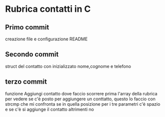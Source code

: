 # Rubrica contatti in C 
## Primo commit 
creazione file e configurazione README
## Secondo commit
struct del contatto con inizializzato nome,cognome e telefono
## terzo commit 
funzione Aggiungi contatto dove faccio scorrere prima l'array della rubrica per vedere se c'è posto per aggiungere un conttatto, questo lo faccio con strcmp che mi confronta se in quella posizione per i tre parametri c'è spazio e se c'è si aggiunge il contatto altrimenti no